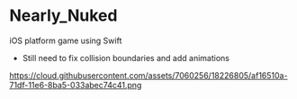 # Nearly_Nuked
iOS platform game using Swift

- Still need to fix collision boundaries and add animations

https://cloud.githubusercontent.com/assets/7060256/18226805/af16510a-71df-11e6-8ba5-033abec74c41.png

